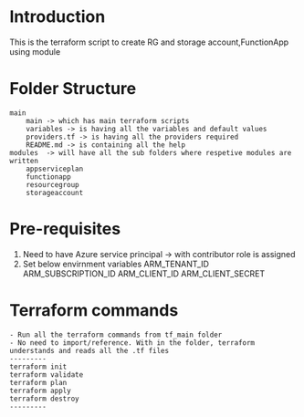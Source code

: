 # Introduction 
 This is the terraform script to create RG and storage account,FunctionApp using module

# Folder Structure
 	main 
        main -> which has main terraform scripts
        variables -> is having all the variables and default values
        providers.tf -> is having all the providers required
        README.md -> is containing all the help
    modules  -> will have all the sub folders where respetive modules are written
        appserviceplan
        functionapp
        resourcegroup
        storageaccount

# Pre-requisites
   1. Need to have Azure service principal -> with contributor role is assigned
   2. Set below envirnment variables
	    ARM_TENANT_ID
	    ARM_SUBSCRIPTION_ID
	    ARM_CLIENT_ID
	    ARM_CLIENT_SECRET

# Terraform commands
    - Run all the terraform commands from tf_main folder
    - No need to import/reference. With in the folder, terraform understands and reads all the .tf files
    ---------
    terraform init
    terraform validate
    terraform plan
    terraform apply
    terraform destroy
    ---------